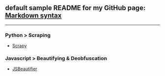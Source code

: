 ## default sample README for my GitHub page: [Markdown syntax](http://daringfireball.net/projects/markdown/syntax)
---

### Python > Scraping
 * [Scrapy](http://scrapy.org)

### Javascript > Beautifying & Deobfuscation
 * [JSBeautifier](http://jsbeautifier.org/)